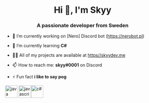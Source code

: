<h1 align="center">Hi 👋, I'm Skyy</h1>
<h3 align="center">A passionate developer from Sweden</h3>

- 🔭 I’m currently working on [Nero] Discord bot (https://nerobot.pl)

- 🌱 I’m currently learning **C#**

- 👨‍💻 All of my projects are available at [https//skyydev.me](https//skyydev.me)

- 📫 How to reach me: **skyy#0001** on Discord

- ⚡ Fun fact **i like to say pog**

<p align="left"><img src="https://devicons.github.io/devicon/devicon.git/icons/java/java-original-wordmark.svg" alt="java" width="40" height="40"/> <img src="https://devicons.github.io/devicon/devicon.git/icons/javascript/javascript-original.svg" alt="javascript" width="40" height="40"/><img src="https://cdn.worldvectorlogo.com/logos/c--4.svg" alt="c#" width="40" height="40"/></p> 

